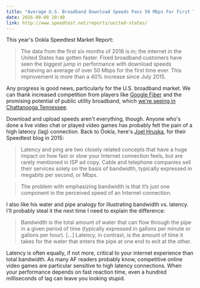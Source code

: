 ```yaml
---
title: "Average U.S. Broadband Download Speeds Pass 50 Mbps For First Time"
date: 2016-08-08 20:40
link: http://www.speedtest.net/reports/united-states/
---
```


This year's Ookla Speedtest Market Report:

> The data from the first six months of 2016 is in; the internet in the United States has gotten faster. Fixed broadband customers have seen the biggest jump in performance with download speeds achieving an average of over 50 Mbps for the first time ever. This improvement is more than a 40% increase since July 2015.

Any progress is good news, particularly for the U.S. broadband market. We can thank increased competition from players like [Google Fiber][fiber] and the promising potential of public utility broadband, which [we're seeing in Chattanooga Tennessee][chattanooga].

Download and upload speeds aren't everything, though. Anyone who's done a live video chat or played video games has probably felt the pain of a high latency (lag) connection. Back to Ookla, here's [Joel Hruska][joel], for their Speedtest blog in 2015:

> Latency and ping are two closely related concepts that have a huge impact on how fast or slow your Internet connection feels, but are rarely mentioned in ISP ad copy. Cable and telephone companies sell their services solely on the basis of bandwidth, typically expressed in megabits per second, or Mbps.

> The problem with emphasizing bandwidth is that it’s just one component in the perceived speed of an Internet connection.

I also like his water and pipe analogy for illustrating bandwidth vs. latency. I'll probably steal it the next time I need to explain the difference:

> Bandwidth is the total amount of water that can flow through the pipe in a given period of time (typically expressed in gallons per minute or gallons per hour). [...] Latency, in contrast, is the amount of time it takes for the water that enters the pipe at one end to exit at the other.

Latency is often equally, if not more, critical to your internet experience than total bandwidth. As many AF readers probably know, competitive online video games are particular sensitive to high latency connections. When your performance depends on fast reaction time, even a hundred milliseconds of lag can leave you looking stupid.

[fiber]: https://fiber.google.com/about/
[chattanooga]: https://gigaom.com/2011/05/29/take-the-chattanooga-choo-choo-to-the-internets-future/
[joel]: http://www.speedtest.net/articles/what-is-ping-what-is-latency/

